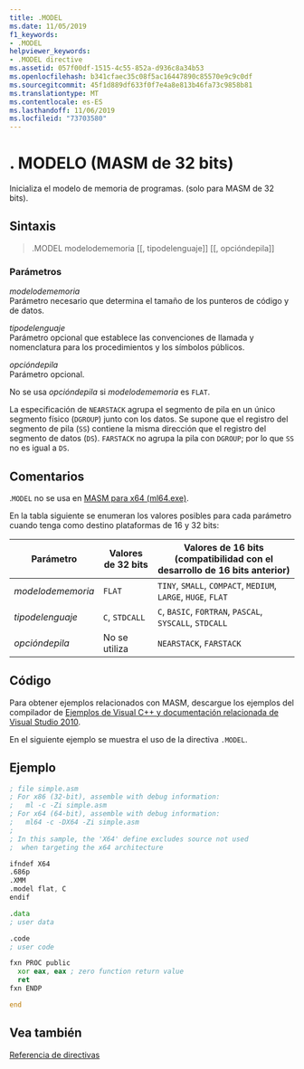 ```yaml
---
title: .MODEL
ms.date: 11/05/2019
f1_keywords:
- .MODEL
helpviewer_keywords:
- .MODEL directive
ms.assetid: 057f00df-1515-4c55-852a-d936c8a34b53
ms.openlocfilehash: b341cfaec35c08f5ac16447890c85570e9c9c0df
ms.sourcegitcommit: 45f1d889df633f0f7e4a8e813b46fa73c9858b81
ms.translationtype: MT
ms.contentlocale: es-ES
ms.lasthandoff: 11/06/2019
ms.locfileid: "73703580"
---
```

# <a name="model-32-bit-masm"></a>. MODELO (MASM de 32 bits)

Inicializa el modelo de memoria de programas. (solo para MASM de 32 bits).

## <a name="syntax"></a>Sintaxis

> .MODEL modelodememoria [[, tipodelenguaje]] [[, opcióndepila]]

### <a name="parameters"></a>Parámetros

*modelodememoria*<br/>
Parámetro necesario que determina el tamaño de los punteros de código y de datos.

*tipodelenguaje*<br/>
Parámetro opcional que establece las convenciones de llamada y nomenclatura para los procedimientos y los símbolos públicos.

*opcióndepila*<br/>
Parámetro opcional.

No se usa *opcióndepila* si *modelodememoria* es `FLAT`.

La especificación de `NEARSTACK` agrupa el segmento de pila en un único segmento físico (`DGROUP`) junto con los datos. Se supone que el registro del segmento de pila (`SS`) contiene la misma dirección que el registro del segmento de datos (`DS`). `FARSTACK` no agrupa la pila con `DGROUP`; por lo que `SS` no es igual a `DS`.

## <a name="remarks"></a>Comentarios

.`MODEL` no se usa en [MASM para x64 (ml64.exe)](../../assembler/masm/masm-for-x64-ml64-exe.md).

En la tabla siguiente se enumeran los valores posibles para cada parámetro cuando tenga como destino plataformas de 16 y 32 bits:

|Parámetro|Valores de 32 bits|Valores de 16 bits (compatibilidad con el desarrollo de 16 bits anterior)|
|---------------|--------------------|----------------------------------------------------------------|
|*modelodememoria*|`FLAT`|`TINY`, `SMALL`, `COMPACT`, `MEDIUM`, `LARGE`, `HUGE`, `FLAT`|
|*tipodelenguaje*|`C`, `STDCALL`|`C`, `BASIC`, `FORTRAN`, `PASCAL`, `SYSCALL`, `STDCALL`|
|*opcióndepila*|No se utiliza|`NEARSTACK`, `FARSTACK`|

## <a name="code"></a>Código

Para obtener ejemplos relacionados con MASM, descargue los ejemplos del compilador de [Ejemplos de Visual C++ y documentación relacionada de Visual Studio 2010](https://go.microsoft.com/fwlink/p/?linkid=178749).

En el siguiente ejemplo se muestra el uso de la directiva `.MODEL`.

## <a name="example"></a>Ejemplo

```asm
; file simple.asm
; For x86 (32-bit), assemble with debug information:
;   ml -c -Zi simple.asm
; For x64 (64-bit), assemble with debug information:
;   ml64 -c -DX64 -Zi simple.asm
;
; In this sample, the 'X64' define excludes source not used
;  when targeting the x64 architecture

ifndef X64
.686p
.XMM
.model flat, C
endif

.data
; user data

.code
; user code

fxn PROC public
  xor eax, eax ; zero function return value
  ret
fxn ENDP

end
```

## <a name="see-also"></a>Vea también

[Referencia de directivas](../../assembler/masm/directives-reference.md)<br/>
